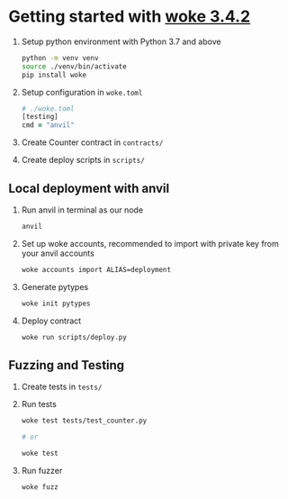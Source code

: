 # Getting started with [woke 3.4.2](https://github.com/Ackee-Blockchain/woke)

1. Setup python environment with Python 3.7 and above

   ```zsh
   python -m venv venv
   source ./venv/bin/activate
   pip install woke
   ```

1. Setup configuration in `woke.toml`

   ```zsh
   # ./woke.toml
   [testing]
   cmd = "anvil"
   ```

1. Create Counter contract in `contracts/`

1. Create deploy scripts in `scripts/`

## Local deployment with anvil

1. Run anvil in terminal as our node

   ```zsh
   anvil
   ```

1. Set up woke accounts, recommended to import with private key from your anvil accounts

   ```zsh
   woke accounts import ALIAS=deployment
   ```

1. Generate pytypes

   ```zsh
   woke init pytypes
   ```

1. Deploy contract

   ```zsh
   woke run scripts/deploy.py
   ```

## Fuzzing and Testing

1. Create tests in `tests/`

1. Run tests

   ```zsh
   woke test tests/test_counter.py

   # or

   woke test
   ```

1. Run fuzzer

   ```zsh
   woke fuzz
   ```
